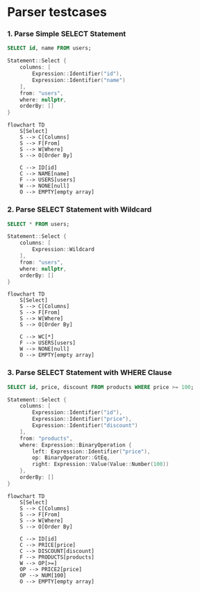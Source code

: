 # Parser testcases

### 1. Parse Simple SELECT Statement

```sql
SELECT id, name FROM users;
```

```cpp
Statement::Select {
    columns: [
        Expression::Identifier("id"),
        Expression::Identifier("name")
    ],
    from: "users",
    where: nullptr,
    orderBy: []
}
```

```mermaid
flowchart TD
    S[Select]
    S --> C[Columns]
    S --> F[From]
    S --> W[Where]
    S --> O[Order By]

    C --> ID[id]
    C --> NAME[name]
    F --> USERS[users]
    W --> NONE[null]
    O --> EMPTY[empty array]
```

### 2. Parse SELECT Statement with Wildcard

```sql
SELECT * FROM users;
```

```cpp
Statement::Select {
    columns: [
        Expression::Wildcard
    ],
    from: "users",
    where: nullptr,
    orderBy: []
}
```

```mermaid
flowchart TD
    S[Select]
    S --> C[Columns]
    S --> F[From]
    S --> W[Where]
    S --> O[Order By]

    C --> WC[*]
    F --> USERS[users]
    W --> NONE[null]
    O --> EMPTY[empty array]
```

### 3. Parse SELECT Statement with WHERE Clause

```sql
SELECT id, price, discount FROM products WHERE price >= 100;
```

```cpp
Statement::Select {
    columns: [
        Expression::Identifier("id"),
        Expression::Identifier("price"),
        Expression::Identifier("discount")
    ],
    from: "products",
    where: Expression::BinaryOperation {
        left: Expression::Identifier("price"),
        op: BinaryOperator::GtEq,
        right: Expression::Value(Value::Number(100))
    },
    orderBy: []
}
```

```mermaid
flowchart TD
    S[Select]
    S --> C[Columns]
    S --> F[From]
    S --> W[Where]
    S --> O[Order By]

    C --> ID[id]
    C --> PRICE[price]
    C --> DISCOUNT[discount]
    F --> PRODUCTS[products]
    W --> OP[>=]
    OP --> PRICE2[price]
    OP --> NUM[100]
    O --> EMPTY[empty array]
```

